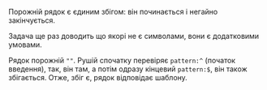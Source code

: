 Порожній рядок є єдиним збігом: він починається і негайно закінчується.

Задача ще раз доводить що якорі не є символами, вони є додатковими умовами. 

Рядок порожній `""`. Рушій спочатку перевіряє `pattern:^` (початок введення), так, він там, а потім одразу кінцевий `pattern:$`, він також збігається. Отже, збіг є, рядок відповідає шаблону.

